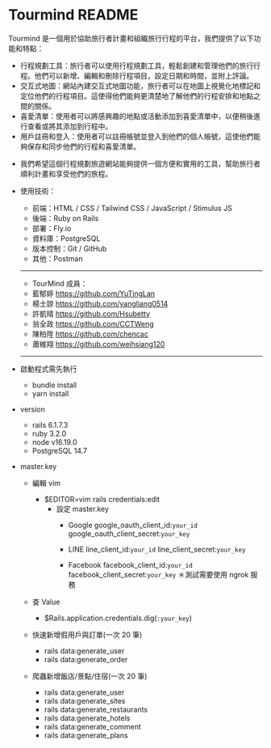 # Tourmind README

Tourmind 是一個用於協助旅行者計畫和組織旅行行程的平台，我們提供了以下功能和特點：
  - 行程規劃工具：旅行者可以使用行程規劃工具，輕鬆創建和管理他們的旅行行程。他們可以新增、編輯和刪除行程項目，設定日期和時間，並附上評論。
  - 交互式地圖：網站內建交互式地圖功能，旅行者可以在地圖上視覺化地標記和定位他們的行程項目。這使得他們能夠更清楚地了解他們的行程安排和地點之間的關係。
  - 喜愛清單：使用者可以將感興趣的地點或活動添加到喜愛清單中，以便稍後進行查看或將其添加到行程中。
  - 用戶註冊和登入：使用者可以註冊帳號並登入到他們的個人帳號，這使他們能夠保存和同步他們的行程和喜愛清單。
  
 * 我們希望這個行程規劃旅遊網站能夠提供一個方便和實用的工具，幫助旅行者順利計畫和享受他們的旅程。


- 使用技術：
  - 前端：HTML / CSS / Tailwind CSS / JavaScript / Stimulus JS
  - 後端：Ruby on Rails 
  - 部署：Fly.io
  - 資料庫：PostgreSQL
  - 版本控制：Git / GitHub
  - 其他：Postman
  
  
  ------------------------------------------------
  
  
  - TourMind 成員：
  - 藍郁婷 https://github.com/YuTingLan
  - 楊士諒 https://github.com/yangliang0514
  - 許凱晴 https://github.com/Hsubetty
  - 翁全政 https://github.com/CCTWeng
  - 陳柏陞 https://github.com/chencac
  - 蕭維翔 https://github.com/weihsiang120


  ------------------------------------------------
  

- 啟動程式需先執行
  - bundle install
  - yarn install

- version
  - rails 6.1.7.3
  - ruby 3.2.0
  - node v16.19.0
  - PostgreSQL 14.7

- master.key
  - 編輯 vim
    - $EDITOR=vim rails credentials:edit
      - 設定 master.key
        - Google
          google_oauth_client_id:`your_id`
          google_oauth_client_secret:`your_key`

        - LINE
          line_client_id:`your_id`
          line_client_secret:`your_key`

        - Facebook
          facebook_client_id:`your_id`
          facebook_client_secret:`your_key`
          ＊測試需要使用 ngrok 服務

  - 查 Value
    - $Rails.application.credentials.dig(`:your_key`)

  - 快速新增假用戶與訂單(一次 20 筆)
    - rails data:generate_user
    - rails data:generate_order

  - 爬蟲新增飯店/景點/住宿(一次 20 筆)
    - rails data:generate_user
    - rails data:generate_sites
    - rails data:generate_restaurants
    - rails data:generate_hotels
    - rails data:generate_comment
    - rails data:generate_plans
